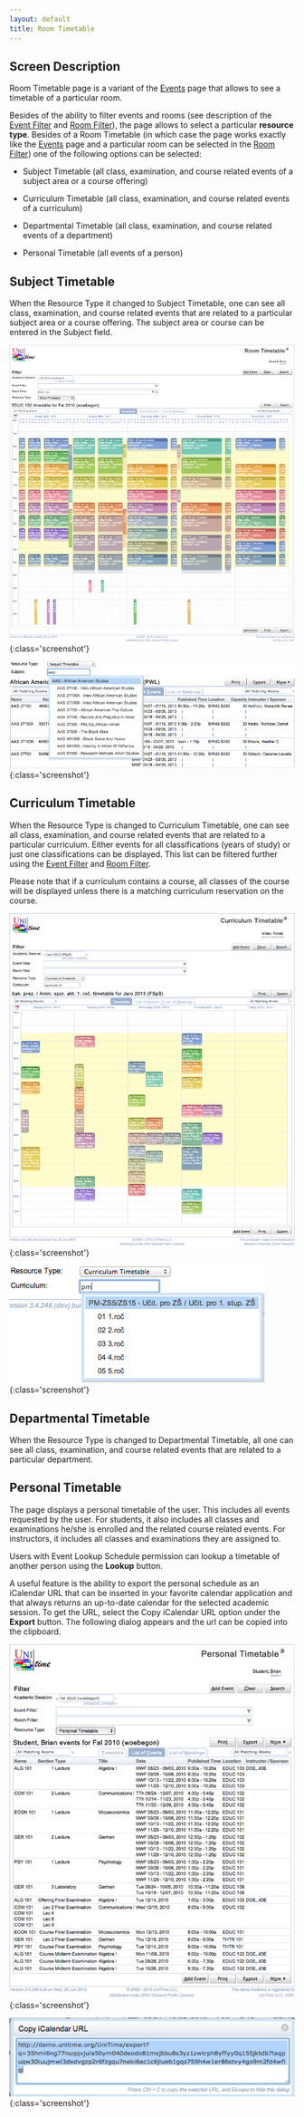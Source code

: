 ```yaml
---
layout: default
title: Room Timetable
---
```



## Screen Description


 Room Timetable page is a variant of the [Events](events) page that allows to see a timetable of a particular room.


 Besides of the ability to filter events and rooms (see description of the [Event Filter](events-event-filter) and [Room Filter](events-room-filter)), the page allows to select a particular **resource type**. Besides of a Room Timetable (in which case the page works exactly like the [Events](events) page and a particular room can be selected in the [Room Filter](events-room-filter)) one of the following options can be selected:

* Subject Timetable (all class, examination, and course related events of a subject area or a course offering)

* Curriculum Timetable (all class, examination, and course related events of a curriculum)

* Departmental Timetable (all class, examination, and course related events of a department)

* Personal Timetable (all events of a person)

## Subject Timetable


 When the Resource Type it changed to Subject Timetable, one can see all class, examination, and course related events that are related to a particular subject area or a course offering. The subject area or course can be entered in the Subject field.


![Room Timetable](images/room-timetable-1.png){:class='screenshot'}


![Room Timetable](images/room-timetable-2.png){:class='screenshot'}

## Curriculum Timetable


 When the Resource Type is changed to Curriculum Timetable, one can see all class, examination, and course related events that are related to a particular curriculum. Either events for all classifications (years of study) or just one classifications can be displayed. This list can be filtered further using the [Event Filter](events-event-filter) and [Room Filter](events-room-filter).


 Please note that if a curriculum contains a course, all classes of the course will be displayed unless there is a matching curriculum reservation on the course.


![Room Timetable](images/room-timetable-3.png){:class='screenshot'}


![Room Timetable](images/room-timetable-4.png){:class='screenshot'}

## Departmental Timetable


 When the Resource Type is changed to Departmental Timetable, all one can see all class, examination, and course related events that are related to a particular department.

## Personal Timetable


 The page displays a personal timetable of the user. This includes all events requested by the user. For students, it also includes all classes and examinations he/she is enrolled and the related course related events. For instructors, it includes all classes and examinations they are assigned to.




 Users with Event Lookup Schedule permission can lookup a timetable of another person using the **Lookup** button.


 A useful feature is the ability to export the personal schedule as an iCalendar URL that can be inserted in your favorite calendar application and that always returns an up-to-date calendar for the selected academic session. To get the URL, select the Copy iCalendar URL option under the **Export** button. The following dialog appears and the url can be copied into the clipboard.


![Room Timetable](images/room-timetable-5.png){:class='screenshot'}


![Room Timetable](images/room-timetable-6.png){:class='screenshot'}
